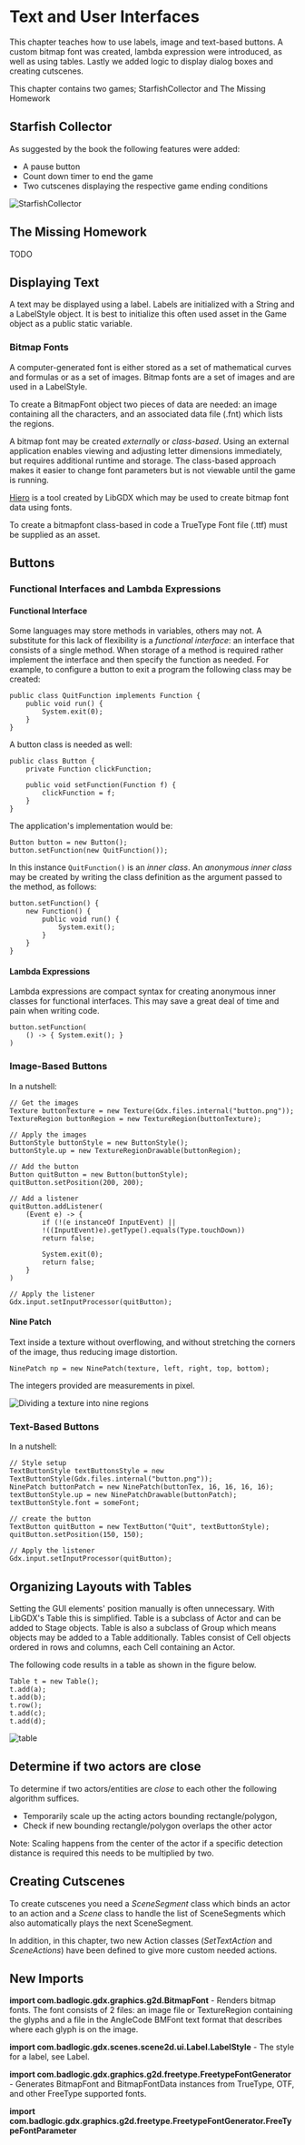 # Text and User Interfaces

This chapter teaches how to use labels, image and text-based buttons. A custom bitmap font was created, lambda expression were introduced, as well as using tables. Lastly we added logic to display dialog boxes and creating cutscenes.

This chapter contains two games; StarfishCollector and The Missing Homework

## Starfish Collector
As suggested by the book the following features were added:
* A pause button
* Count down timer to end the game
* Two cutscenes displaying the respective game ending conditions

![StarfishCollector](https://user-images.githubusercontent.com/4059636/59086522-4447b200-8902-11e9-9501-fc6dcfb2c068.png)

## The Missing Homework
TODO

## Displaying Text
A text may be displayed using a label. Labels are initialized with a String and a LabelStyle object.
It is best to initialize this often used asset in the Game object as a public static variable.

### Bitmap Fonts
A computer-generated font is either stored as a set of mathematical curves and formulas or as a set of images.
Bitmap fonts are a set of images and are used in a LabelStyle. 

To create a BitmapFont object two pieces of data are needed: an image containing all the characters, and an associated data file (.fnt) which lists the regions.

A bitmap font may be created _externally_ or _class-based_.
Using an external application enables viewing and adjusting letter dimensions immediately, but requires additional runtime and storage.
The class-based approach makes it easier to change font parameters but is not viewable until the game is running.

[Hiero](https://libgdx.badlogicgames.com/tools.html) is a tool created by LibGDX which may be used to create bitmap font data using fonts.

To create a bitmapfont class-based in code a TrueType Font file (.ttf) must be supplied as an asset.
 
## Buttons
### Functional Interfaces and Lambda Expressions
#### Functional Interface
Some languages may store methods in variables, others may not. A substitute for this lack of flexibility is a _functional interface_: an interface that consists of a single method.
When storage of a method is required rather implement the interface and then specify the function as needed.
For example, to configure a button to exit a program the following class may be created:
```
public class QuitFunction implements Function {
    public void run() {
        System.exit(0);
    }
}
```

A button class is needed as well:
```
public class Button {
    private Function clickFunction;

    public void setFunction(Function f) {
        clickFunction = f;
    }
}
```

The application's implementation would be:

```
Button button = new Button();
button.setFunction(new QuitFunction());
```

In this instance `QuitFunction()` is an _inner class_. 
An _anonymous inner class_ may be created by writing the class definition as the argument passed to the method, as follows: 
```
button.setFunction() {
    new Function() {
        public void run() {
            System.exit();
        }
    }
}
```
#### Lambda Expressions
Lambda expressions are compact syntax for creating anonymous inner classes for functional interfaces. This may save a great deal of time and pain when writing code.
```
button.setFunction(
    () -> { System.exit(); }
)
```

### Image-Based Buttons

In a nutshell:
```
// Get the images
Texture buttonTexture = new Texture(Gdx.files.internal("button.png"));
TextureRegion buttonRegion = new TextureRegion(buttonTexture);

// Apply the images
ButtonStyle buttonStyle = new ButtonStyle();
buttonStyle.up = new TextureRegionDrawable(buttonRegion);

// Add the button
Button quitButton = new Button(buttonStyle);
quitButton.setPosition(200, 200);

// Add a listener
quitButton.addListener(
    (Event e) -> {
        if (!(e instanceOf InputEvent) ||
        !((InputEvent)e).getType().equals(Type.touchDown))
        return false;

        System.exit(0);
        return false;
    }
)

// Apply the listener
Gdx.input.setInputProcessor(quitButton);
```

#### Nine Patch
Text inside a texture without overflowing, and without stretching the corners of the image, thus reducing image distortion.
```
NinePatch np = new NinePatch(texture, left, right, top, bottom);
```
The integers provided are measurements in pixel. 

![Dividing a texture into nine regions](https://user-images.githubusercontent.com/4059636/58396391-aecc3880-804c-11e9-84f7-17cc47830345.png)


### Text-Based Buttons
In a nutshell:
```
// Style setup
TextButtonStyle textButtonsStyle = new TextButtonStyle(Gdx.files.internal("button.png"));
NinePatch buttonPatch = new NinePatch(buttonTex, 16, 16, 16, 16);
textButtonStyle.up = new NinePatchDrawable(buttonPatch);
textButtonStyle.font = someFont;

// create the button
TextButton quitButton = new TextButton("Quit", textButtonStyle);
quitButton.setPosition(150, 150);

// Apply the listener
Gdx.input.setInputProcessor(quitButton);
```

## Organizing Layouts with Tables
Setting the GUI elements' position manually is often unnecessary. With LibGDX's Table this is simplified. Table is a subclass of Actor and can be added to Stage objects. Table is also a subclass of Group which means objects may be added to a Table additionally.
Tables consist of Cell objects ordered in rows and columns, each Cell containing an Actor.

The following code results in a table as shown in the figure below. 
```
Table t = new Table();
t.add(a);
t.add(b);
t.row();
t.add(c);
t.add(d);
```
![table](https://user-images.githubusercontent.com/4059636/58312344-64a84480-7e0b-11e9-84f3-7d89dcede23a.png)


## Determine if two actors are close
To determine if two actors/entities are _close_ to each other the following algorithm suffices.
* Temporarily scale up the acting actors bounding rectangle/polygon,
* Check if new bounding rectangle/polygon overlaps the other actor

Note: Scaling happens from the center of the actor if a specific detection distance is required this needs to be multiplied by two.

## Creating Cutscenes
To create cutscenes you need a _SceneSegment_ class which binds an actor to an action and a _Scene_ class to handle the list of SceneSegments which also automatically plays the next SceneSegment. 

In addition, in this chapter, two new Action classes (_SetTextAction_ and _SceneActions_) have been defined to give more custom needed actions.

## New Imports

**import com.badlogic.gdx.graphics.g2d.BitmapFont** - Renders bitmap fonts. The font consists of 2 files: an image file or TextureRegion containing the glyphs and a file in the AngleCode BMFont text format that describes where each glyph is on the image.

**import com.badlogic.gdx.scenes.scene2d.ui.Label.LabelStyle** - The style for a label, see Label.

**import com.badlogic.gdx.graphics.g2d.freetype.FreetypeFontGenerator** - Generates BitmapFont and BitmapFontData instances from TrueType, OTF, and other FreeType supported fonts.

**import com.badlogic.gdx.graphics.g2d.freetype.FreetypeFontGenerator.FreeTypeFontParameter**
